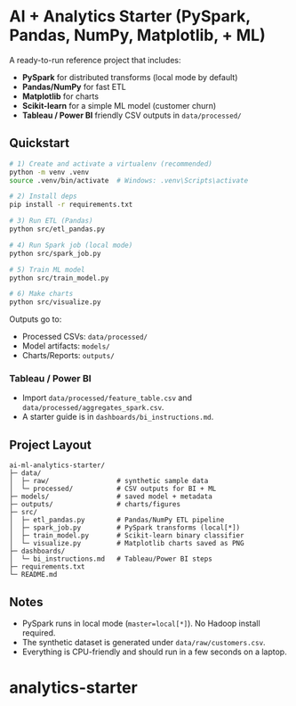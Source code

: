 
# AI + Analytics Starter (PySpark, Pandas, NumPy, Matplotlib, + ML)

A ready-to-run reference project that includes:
- **PySpark** for distributed transforms (local mode by default)
- **Pandas/NumPy** for fast ETL
- **Matplotlib** for charts
- **Scikit-learn** for a simple ML model (customer churn)
- **Tableau / Power BI** friendly CSV outputs in `data/processed/`

## Quickstart

```bash
# 1) Create and activate a virtualenv (recommended)
python -m venv .venv
source .venv/bin/activate  # Windows: .venv\Scripts\activate

# 2) Install deps
pip install -r requirements.txt

# 3) Run ETL (Pandas)
python src/etl_pandas.py

# 4) Run Spark job (local mode)
python src/spark_job.py

# 5) Train ML model
python src/train_model.py

# 6) Make charts
python src/visualize.py
```

Outputs go to:
- Processed CSVs: `data/processed/`
- Model artifacts: `models/`
- Charts/Reports: `outputs/`

### Tableau / Power BI
- Import `data/processed/feature_table.csv` and `data/processed/aggregates_spark.csv`.
- A starter guide is in `dashboards/bi_instructions.md`.

## Project Layout
```
ai-ml-analytics-starter/
├─ data/
│  ├─ raw/                 # synthetic sample data
│  └─ processed/           # CSV outputs for BI + ML
├─ models/                 # saved model + metadata
├─ outputs/                # charts/figures
├─ src/
│  ├─ etl_pandas.py        # Pandas/NumPy ETL pipeline
│  ├─ spark_job.py         # PySpark transforms (local[*])
│  ├─ train_model.py       # Scikit-learn binary classifier
│  └─ visualize.py         # Matplotlib charts saved as PNG
├─ dashboards/
│  └─ bi_instructions.md   # Tableau/Power BI steps
├─ requirements.txt
└─ README.md
```

## Notes
- PySpark runs in local mode (`master=local[*]`). No Hadoop install required.
- The synthetic dataset is generated under `data/raw/customers.csv`.
- Everything is CPU-friendly and should run in a few seconds on a laptop.
# analytics-starter
